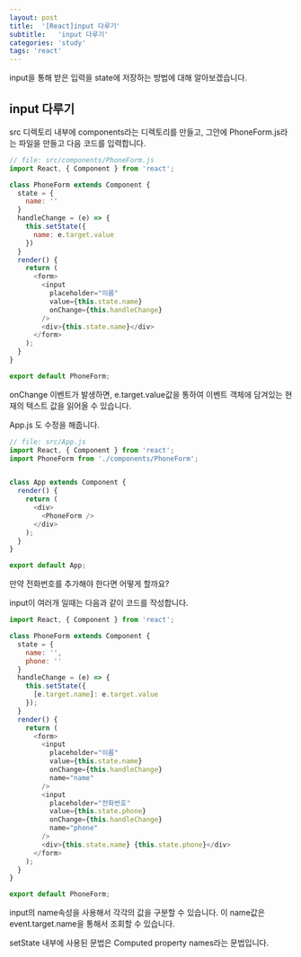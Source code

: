```yaml
---
layout: post
title:  '[React]input 다루기'
subtitle:   'input 다루기'
categories: 'study'
tags: 'react'
---
```


input을 통해 받은 입력을 state에 저장하는 방법에 대해 알아보겠습니다.

## input 다루기

src 디렉토리 내부에 components라는 디렉토리를 만들고, 그안에 PhoneForm.js라는 파일을 만들고 다음 코드를 입력합니다.

```javascript
// file: src/components/PhoneForm.js
import React, { Component } from 'react';

class PhoneForm extends Component {
  state = {
    name: ''
  }
  handleChange = (e) => {
    this.setState({
      name: e.target.value
    })
  }
  render() {
    return (
      <form>
        <input
          placeholder="이름"
          value={this.state.name}
          onChange={this.handleChange}
        />
        <div>{this.state.name}</div>
      </form>
    );
  }
}

export default PhoneForm;
```

onChange 이벤트가 발생하면, e.target.value값을 통하여 이벤트 객체에 담겨있는 현재의 텍스트 값을 읽어올 수 있습니다.

App.js 도 수정을 해줍니다.

```javascript
// file: src/App.js
import React, { Component } from 'react';
import PhoneForm from './components/PhoneForm';


class App extends Component {
  render() {
    return (
      <div>
        <PhoneForm />
      </div>
    );
  }
}

export default App;
```

만약 전화번호를 추가해야 한다면 어떻게 할까요?

input이 여러개 일때는 다음과 같이 코드를 작성합니다.

```javascript
import React, { Component } from 'react';

class PhoneForm extends Component {
  state = {
    name: '',
    phone: ''
  }
  handleChange = (e) => {
    this.setState({
      [e.target.name]: e.target.value
    });
  }
  render() {
    return (
      <form>
        <input
          placeholder="이름"
          value={this.state.name}
          onChange={this.handleChange}
          name="name"
        />
        <input
          placeholder="전화번호"
          value={this.state.phone}
          onChange={this.handleChange}
          name="phone"
        />
        <div>{this.state.name} {this.state.phone}</div>
      </form>
    );
  }
}

export default PhoneForm;
```

input의 name속성을 사용해서 각각의 값을 구분할 수 있습니다. 이 name값은 event.target.name을 통해서 조회할 수 있습니다.

setState 내부에 사용된 문법은 Computed property names라는 문법입니다.

